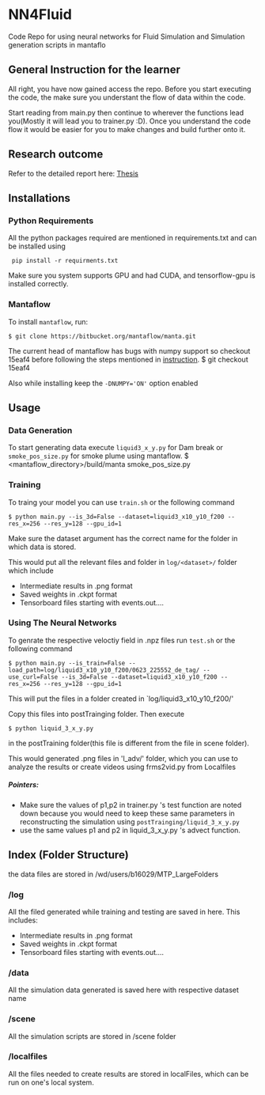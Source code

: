 # NN4Fluid
Code Repo for using neural networks for Fluid Simulation and Simulation generation scripts in mantaflo

## General Instruction for the learner

All right, you have now gained access the repo. Before you start executing the code, the make sure you understant the flow of data within the code. 

Start reading from main.py then continue to wherever the functions lead you(Mostly it will lead you to trainer.py :D). Once you understand the code flow it would be easier for you to make changes and build further onto it.

## Research outcome
Refer to the detailed report here: [Thesis](MTP_Avalanche.pdf)

## Installations

### Python Requirements

All the python packages required are mentioned in requirements.txt and can be installed using 

``` pip install -r requirments.txt```

Make sure you system supports GPU and had CUDA, and tensorflow-gpu is installed correctly.


### Mantaflow

To install `mantaflow`, run:

    $ git clone https://bitbucket.org/mantaflow/manta.git

The current head of mantaflow has bugs with numpy support so checkout 15eaf4 before following the steps mentioned in [instruction](http://mantaflow.com/install.html). 
    $ git checkout 15eaf4
    
Also while installing keep the `-DNUMPY='ON'` option enabled

## Usage

### Data Generation

To start generating data execute `liquid3_x_y.py` for Dam break or `smoke_pos_size.py` for smoke plume using mantaflow.
    $ <mantaflow_directory>/build/manta smoke_pos_size.py

### Training 

To traing your model you can use `train.sh` or the following command

    $ python main.py --is_3d=False --dataset=liquid3_x10_y10_f200 --res_x=256 --res_y=128 --gpu_id=1

Make sure the dataset argument has the correct name for the folder in which data is stored.

This would put all the relevant files and folder in `log/<dataset>/` folder which include 
- Intermediate  results in .png format
- Saved weights in .ckpt format
- Tensorboard files starting with events.out....

### Using The Neural Networks

To genrate the respective veloctiy field in .npz files run `test.sh` or the following command

    $ python main.py --is_train=False --load_path=log/liquid3_x10_y10_f200/0623_225552_de_tag/ --use_curl=False --is_3d=False --dataset=liquid3_x10_y10_f200 --res_x=256 --res_y=128 --gpu_id=1 

This will put the files in a folder created in `log/liquid3_x10_y10_f200/' 

Copy this files into postTrainging folder. Then execute

    $ python liquid_3_x_y.py
in the postTraining folder(this file is different from the file in scene folder).

This would generated .png files in 'l_adv/' folder, which you can use to analyze the results or create videos using frms2vid.py from Localfiles

##### Pointers:

- Make sure the values of p1,p2 in trainer.py 's test function are noted down because you would need to keep these same parameters in reconstructing the simulation using `postTrainging/liquid_3_x_y.py`
-  use the same values p1 and p2 in liquid_3_x_y.py 's advect function.

## Index (Folder Structure)

the data files are stored in /wd/users/b16029/MTP_LargeFolders

### /log
All the filed generated while training and testing are saved in here. This includes:
- Intermediate  results in .png format
- Saved weights in .ckpt format
- Tensorboard files starting with events.out....

### /data
All the simulation data generated is saved here with respective dataset name

### /scene

All the simulation scripts are stored in /scene folder

### /localfiles

All the files needed to create results are stored in localFiles, which can be run on one's local system.
